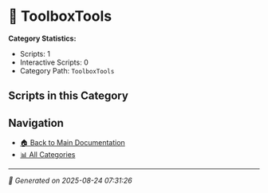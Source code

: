 # 📁 ToolboxTools

**Category Statistics:**
- Scripts: 1
- Interactive Scripts: 0
- Category Path: `ToolboxTools`

## Scripts in this Category


## Navigation

- [🏠 Back to Main Documentation](README.md)
- [📊 All Categories](README.md#-categories)

---

*📅 Generated on 2025-08-24 07:31:26*
